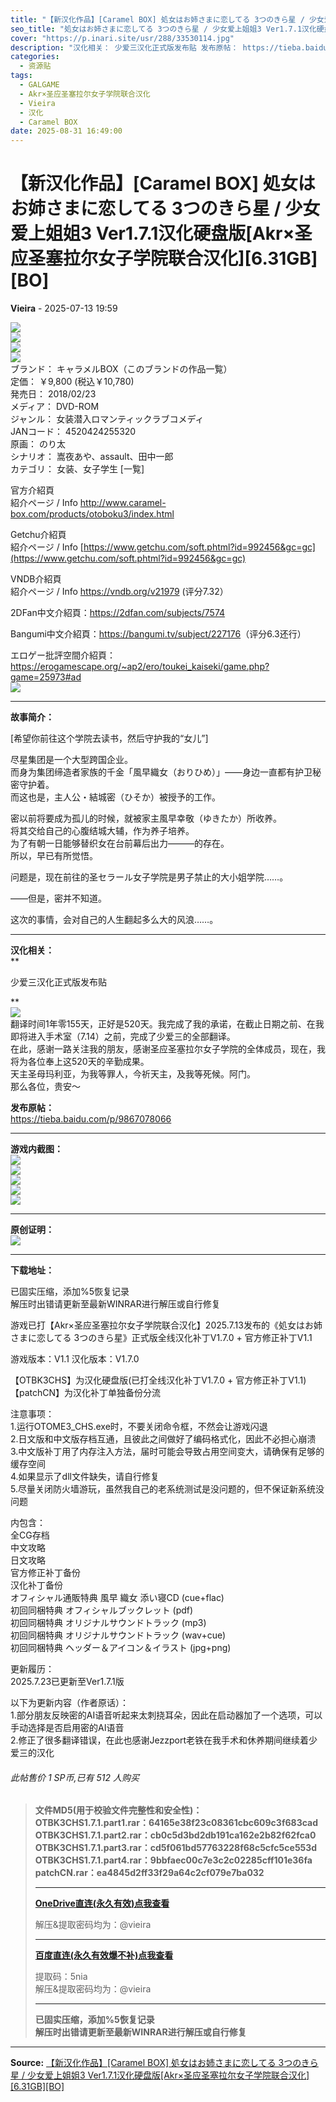 ```yaml
---
title: "【新汉化作品】[Caramel BOX] 処女はお姉さまに恋してる 3つのきら星 / 少女爱上姐姐3 Ver1.7.1汉化硬盘版[Akr×圣应圣塞拉尔女子学院联合汉化][6.31GB][BO]"
seo_title: "処女はお姉さまに恋してる 3つのきら星 / 少女爱上姐姐3 Ver1.7.1汉化硬盘版"
cover: "https://p.inari.site/usr/288/33530114.jpg"
description: "汉化相关： 少爱三汉化正式版发布贴 发布原帖： https://tieba.baidu.com/p/9867078066 游戏内截图： 原创证明： 下载地址： 游戏版本：V1.1 汉化版本：V1.7.0 注意事项： 1.运行OTOME3_CHS.exe时，不要关闭命令框，不然会让游戏闪退..."
categories:
  - 资源贴
tags:
  - GALGAME
  - Akr×圣应圣塞拉尔女子学院联合汉化
  - Vieira
  - 汉化
  - Caramel BOX
date: 2025-08-31 16:49:00
---
```


# 【新汉化作品】[Caramel BOX] 処女はお姉さまに恋してる 3つのきら星 / 少女爱上姐姐3 Ver1.7.1汉化硬盘版[Akr×圣应圣塞拉尔女子学院联合汉化][6.31GB][BO]

**Vieira** - 2025-07-13 19:59

![](https://p.inari.site/usr/288/33530114.jpg)  
![](https://p.inari.site/usr/288/227176_U8Uqc.jpg)  
![](https://p.inari.site/usr/288/masteru.png)  
![](https://p.inari.site/usr/288/t_header.jpg)  
ブランド： キャラメルBOX（このブランドの作品一覧）  
定価： ￥9,800 (税込￥10,780)  
発売日： 2018/02/23  
メディア： DVD-ROM  
ジャンル： 女装潜入ロマンティックラブコメディ  
JANコード： 4520424255320  
原画： のり太  
シナリオ： 嵩夜あや、assault、田中一郎  
カテゴリ： 女装、女子学生 [一覧]  
  
官方介紹頁  
紹介ページ / Info <http://www.caramel-box.com/products/otoboku3/index.html>  
  
Getchu介紹頁  
紹介ページ / Info [https://www.getchu.com/soft.phtml?id=992456&gc=gc](https://www.getchu.com/soft.phtml?id=992456&gc=gc)  
  
VNDB介紹頁  
紹介ページ / Info <https://vndb.org/v21979> (评分7.32）  
  
2DFan中文介紹頁：<https://2dfan.com/subjects/7574>  
  
Bangumi中文介紹頁：<https://bangumi.tv/subject/227176>（评分6.3还行）  
  
エロゲー批評空間介紹頁：<https://erogamescape.org/~ap2/ero/toukei_kaiseki/game.php?game=25973#ad>  
![](https://p.inari.site/usr/288/photo_2025-07-13_19-11-34.jpg)  


* * *

  
**故事简介：**  
  
[希望你前往这个学院去读书，然后守护我的“女儿”]  
  
尽星集团是一个大型跨国企业。  
而身为集团缔造者家族的千金「風早織女（おりひめ）」——身边一直都有护卫秘密守护着。  
而这也是，主人公・結城密（ひそか）被授予的工作。  
  
密以前将要成为孤儿的时候，就被家主風早幸敬（ゆきたか）所收养。  
将其交给自己的心腹结城大辅，作为养子培养。  
为了有朝一日能够替织女在台前幕后出力———的存在。  
所以，早已有所觉悟。  
  
问题是，现在前往的圣セラール女子学院是男子禁止的大小姐学院……。  
  
——但是，密并不知道。  
  
这次的事情，会对自己的人生翻起多么大的风浪……。  


* * *

  
**汉化相关：**  
**

少爱三汉化正式版发布贴

**  
![](https://p.inari.site/usr/288/k0OvUogQtH.png)  
翻译时间1年零155天，正好是520天。我完成了我的承诺，在截止日期之前、在我即将进入手术室（7.14）之前，完成了少爱三的全部翻译。  
在此，感谢一路关注我的朋友，感谢圣应圣塞拉尔女子学院的全体成员，现在，我将为各位奉上这520天的辛勤成果。  
天主圣母玛利亚，为我等罪人，今祈天主，及我等死候。阿门。  
那么各位，贵安～  
  
**发布原帖：**  
<https://tieba.baidu.com/p/9867078066>  


* * *

  
**游戏内截图：**  
![](https://p.inari.site/usr/288/photo_2025-07-13_19-35-03.jpg)  
![](https://p.inari.site/usr/288/photo_2025-07-13_19-35-14.jpg)  
![](https://p.inari.site/usr/288/photo_2025-07-13_19-35-08.jpg)  
![](https://p.inari.site/usr/288/photo_2025-07-13_19-35-10.jpg)  
![](https://p.inari.site/usr/288/photo_2025-07-13_19-35-05.jpg)  


* * *

  
**原创证明：**  
![](https://p.inari.site/usr/288/photo_2025-07-13_19-37-10.jpg)  


* * *

  
**下载地址：**  
  
已固实压缩，添加%5恢复记录  
解压时出错请更新至最新WINRAR进行解压或自行修复  
  
游戏已打【Akr×圣应圣塞拉尔女子学院联合汉化】2025.7.13发布的《処女はお姉さまに恋してる 3つのきら星》正式版全线汉化补丁V1.7.0 + 官方修正补丁V1.1  
  
游戏版本：V1.1 汉化版本：V1.7.0  
  
【OTBK3CHS】为汉化硬盘版(已打全线汉化补丁V1.7.0 + 官方修正补丁V1.1)  
【patchCN】为汉化补丁单独备份分流  
  
注意事项：  
1.运行OTOME3_CHS.exe时，不要关闭命令框，不然会让游戏闪退  
2.日文版和中文版存档互通，且彼此之间做好了编码格式化，因此不必担心崩溃  
3.中文版补丁用了内存注入方法，届时可能会导致占用空间变大，请确保有足够的缓存空间  
4.如果显示了dll文件缺失，请自行修复  
5.尽量关闭防火墙游玩，虽然我自己的老系统测试是没问题的，但不保证新系统没问题  
  
内包含：  
全CG存档  
中文攻略  
日文攻略  
官方修正补丁备份  
汉化补丁备份  
オフィシャル通販特典 風早 織女 添い寝CD (cue+flac)  
初回同梱特典 オフィシャルブックレット (pdf)  
初回同梱特典 オリジナルサウンドトラック (mp3)  
初回同梱特典 オリジナルサウンドトラック (wav+cue)  
初回同梱特典 ヘッダー＆アイコン＆イラスト (jpg+png)  
  
更新履历：  
2025.7.23已更新至Ver1.7.1版  
  
以下为更新内容（作者原话）：  
1.部分朋友反映密的AI语音听起来太刺挠耳朵，因此在启动器加了一个选项，可以手动选择是否启用密的AI语音  
2.修正了很多翻译错误，在此也感谢Jezzport老铁在我手术和休养期间继续着少爱三的汉化  


###### 此帖售价 1 SP币,已有 512 人购买

>   
> **文件MD5(用于校验文件完整性和安全性)：  
>  OTBK3CHS1.7.1.part1.rar：64165e38f23c08361cbc609c3f683cad  
> OTBK3CHS1.7.1.part2.rar：cb0c5d3bd2db191ca162e2b82f62fca0  
> OTBK3CHS1.7.1.part3.rar：cd5f061bd57763228f68c5cfc5ce553d  
> OTBK3CHS1.7.1.part4.rar：9bbfaec00c7e3c2c02285cff101e36fa  
> patchCN.rar：ea4845d2ff33f29a64c2cf079e7ba032**  
> 
> 
> * * *
> 
>   
> **[OneDrive直连(永久有效)点我查看](https://nagami05-my.sharepoint.com/:f:/g/personal/misuzu_nagami05_onmicrosoft_com/EnG44KF4Rs1EmTL9v2uuMHkBk14UcVfBS6QWGriJ9On2QQ?e=RHl5iQ)**  
>   
>  解压&提取密码均为：@vieira  
> 
> 
> * * *
> 
>   
> **[百度直连(永久有效爆不补)点我查看](https://pan.baidu.com/s/1fDHwx90ETgBkuCWV48W8uQ)**  
>   
>  提取码：5nia  
> 解压&提取密码均为：@vieira  
> 
> 
> * * *
> 
>   
> **已固实压缩，添加%5恢复记录  
>  解压时出错请更新至最新WINRAR进行解压或自行修复**  
> 


---

**Source:** [【新汉化作品】[Caramel BOX] 処女はお姉さまに恋してる 3つのきら星 / 少女爱上姐姐3 Ver1.7.1汉化硬盘版[Akr×圣应圣塞拉尔女子学院联合汉化][6.31GB][BO]](https://www.south-plus.net/read.php?tid-2598866.html)
<script type="application/ld+json">
{
  "@context": "https://schema.org",
  "@type": "VideoGame",
  "name": "処女はお姉さまに恋してる 3つのきら星 / 少女爱上姐姐3 Ver1.7.1汉化硬盘版",
  "alternateName": "【新汉化作品】[Caramel BOX] 処女はお姉さまに恋してる 3つのきら星 / 少女爱上姐姐3 Ver1.7.1汉化硬盘版[Akr×圣应圣塞拉尔女子学院联合汉化][6.31GB][BO]",
  "description": "汉化相关： 少爱三汉化正式版发布贴 发布原帖： https://tieba.baidu.com/p/9867078066 游戏内截图： 原创证明： 下载地址： 游戏版本：V1.1 汉化版本：V1.7.0 注意事项： 1.运行OTOME3_CHS.exe时，不要关闭命令框，不然会让游戏闪退...",
  "image": "https://p.inari.site/usr/288/33530114.jpg",
  "datePublished": "2025-08-31 16:49:00",
  "author": {
    "@type": "Person",
    "name": "Vieira"
  },
  "operatingSystem": "Windows",
  "applicationCategory": "GameApplication",
  "url": "https://www.south-plus.net/read.php?tid-2598866.html"
}
</script>
